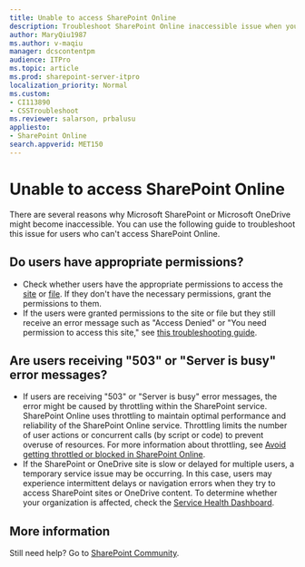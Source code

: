 ```yaml
---
title: Unable to access SharePoint Online
description: Troubleshoot SharePoint Online inaccessible issue when you have no appropriate permissions to access the site or file or receive "503" or "Server is busy" errors.
author: MaryQiu1987
ms.author: v-maqiu
manager: dcscontentpm 
audience: ITPro 
ms.topic: article
ms.prod: sharepoint-server-itpro
localization_priority: Normal
ms.custom: 
- CI113890 
- CSSTroubleshoot
ms.reviewer: salarson, prbalusu
appliesto:
- SharePoint Online
search.appverid: MET150
---
```


# Unable to access SharePoint Online

There are several reasons why Microsoft SharePoint or Microsoft OneDrive might become inaccessible. You can use the following guide to troubleshoot this issue for users who can't access SharePoint Online.

## Do users have appropriate permissions?  

- Check whether users have the appropriate permissions to access the [site](https://support.office.com/article/share-a-site-958771a8-d041-4eb8-b51c-afea2eae3658) or [file](https://support.office.com/article/share-sharepoint-files-or-folders-1fe37332-0f9a-4719-970e-d2578da4941c
). If they don't have the necessary permissions, grant the permissions to them.
- If the users were granted permissions to the site or file but they still receive an error message such as "Access Denied" or "You need permission to access this site," see [this troubleshooting guide](/sharepoint/troubleshoot/administration/access-denied-sharepoint-error).

## Are users receiving "503" or "Server is busy" error messages?

- If users are receiving "503" or "Server is busy" error messages, the error might be caused by throttling within the SharePoint service. SharePoint Online uses throttling to maintain optimal performance and reliability of the SharePoint Online service. Throttling limits the number of user actions or concurrent calls (by script or code) to prevent overuse of resources. For more information about throttling, see [Avoid getting throttled or blocked in SharePoint Online](/sharepoint/dev/general-development/how-to-avoid-getting-throttled-or-blocked-in-sharepoint-online).
- If the SharePoint or OneDrive site is slow or delayed for multiple users, a temporary service issue may be occurring. In this case, users may experience intermittent delays or navigation errors when they try to access SharePoint sites or OneDrive content. To determine whether your organization is affected, check the [Service Health Dashboard](https://admin.microsoft.com/AdminPortal/Home#/servicehealth).

## More information

Still need help? Go to [SharePoint Community](https://techcommunity.microsoft.com/t5/sharepoint/ct-p/SharePoint).